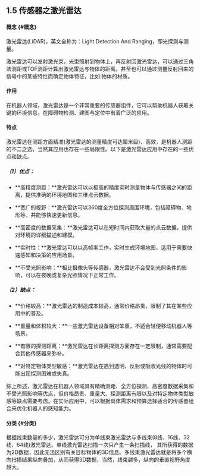 ## 1.5 传感器之激光雷达

#### 概念 {#概念}

激光雷达\(LiDAR\)，英文全称为：Light Detection And Ranging，即光探测与测量。

激光雷达可以发射激光束，光束照射到物体上，再反射回激光雷达，可以通过三角法测距或TOF测距计算出激光雷达与物体的距离。甚至也可以通过测量反射回来的信号中的某些特性而确定物体特征，比如:物体的材质。

#### 作用

在机器人领域，激光雷达是一个非常重要的传感器组件，它可以帮助机器人获取关键的环境信息，在障碍物检测、建图与定位中有着广泛的应用。

#### 特点

激光雷达在测距方面精准\(激光雷达的测量精度可达厘米级\)、高效，是机器人测距的不二之选，当然其应用也存在一些局限性。以下是激光雷达应用中存在的一些优点和缺点。

##### （1）优点：

* **高精度测距：**激光雷达可以以极高的精度实时测量物体与传感器之间的距离，提供准确的环境地图和三维点云数据。

* **宽广的视野：**激光雷达可以360度全方位探测周围环境，包括障碍物、地形等，并能够快速更新信息。

* **高密度的数据采集：**激光雷达可以在短时间内获取大量的点云数据，提供对环境的详细描述和建模。

* **实时性：**激光雷达可以以高帧率工作，实时生成环境地图，适用于需要快速感知和决策的应用场景。

* **不受光照影响：**相比摄像头等传感器，激光雷达不会受到光照条件的影响，可以在夜晚或复杂光照情况下正常工作。

##### （2）缺点：

* **价格较高：**激光雷达的制造成本较高，通常价格昂贵，限制了其在某些应用中的普及。

* **重量和体积较大：**一些激光雷达设备相对笨重，不适合轻便移动机器人等场景。

* **有限的探测距离：**激光雷达在长距离探测方面存在一定限制，通常需要配合其他传感器来弥补。

* **对特定物体类型敏感：**激光雷达在遇到透明、反射或吸收光线的物体时可能出现探测困难或失真。

综上所述，激光雷达在机器人领域具有精确测距、全方位探测、高密度数据采集和不受光照影响等优点，但价格昂贵、重量大、探测距离有限以及对特定物体类型敏感等缺点需要考虑。在实际应用中，可以根据具体需求和预算选择适合的传感器组合来优化机器人的感知能力。

#### 分类 {#分类}

根据线束数量的多少，激光雷达可分为单线束激光雷达与多线束\(8线、16线、32线、64线\)激光雷达。单线激光雷达扫描一次只产生一条扫描线， 其所获得的数据为2D数据，因此无法区别有关目标物体的3D信息。多线束激光雷达就是将多个横向扫描结果纵向叠加，从而获得3D数据，当然，线束越多，纵向的垂直视野角度越大。

